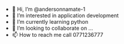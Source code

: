 - 👋 Hi, I’m @andersonnamate-1
- 👀 I’m interested in application development
- 🌱 I’m currently learning python
- 💞️ I’m looking to collaborate on ...
- 📫 How to reach me call 0771236777

<!---
andersonnamate-1/andersonnamate-1 is a ✨ special ✨ repository because its `README.md` (this file) appears on your GitHub profile.
You can click the Preview link to take a look at your changes.
--->
